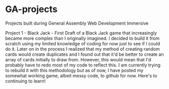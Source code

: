 # GA-projects
Projects built during General Assembly Web Development Immersive

Project 1 - Black Jack - First Draft of a Black Jack game that increasingly became more complex than I originally imagined.
I decided to build it from scratch using my limited knowledge of coding for now just to see if I could do it.
Later on in the process I realized that my method of creating random cards would create duplicates and I found out that it'd be better to create an array of cards initially to draw from. However, this would mean that I'd probably have to redo most of my code to reflect this. I am currently trying to rebuild it with this methodology but as of now, I have posted my somewhat working game, albeit messy code, to github for now. Here's to continuing to learn!

